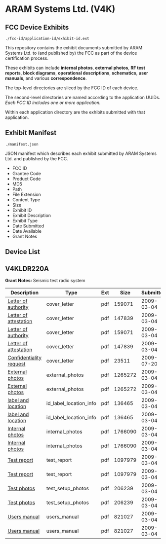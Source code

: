 # ARAM Systems Ltd. (V4K)
## FCC Device Exhibits

```
./fcc-id/application-id/exhibit-id.ext
```

This repository contains the exhibit documents submitted by ARAM Systems Ltd. to (and published by) the FCC as part of the device certification process.

These exhibits can include **internal photos**, **external photos**, **RF test reports**, **block diagrams**, **operational descriptions**, **schematics**, **user manuals**, and various **correspondence**.

The top-level directories are sliced by the FCC ID of each device.

The second-level directories are named according to the application UUIDs. *Each FCC ID includes one or more application.*

Within each application directory are the exhibits submitted with that application. 

## Exhibit Manifest

```
./manifest.json
```

JSON manifest which describes each exhibit submitted by ARAM Systems Ltd. and published by the FCC.

- FCC ID
- Grantee Code
- Product Code
- MD5
- Path
- File Extension
- Content Type
- Size
- Exhibit ID
- Exhibit Description
- Exhibit Type
- Date Submitted
- Date Available
- Grant Notes

## Device List
## V4KLDR220A
**Grant Notes:** Seismic test radio system

| Description | Type | Ext | Size | Submitted | Available |
| ----------- | ---- | --- | ---- | --------- | --------- |
| [Letter of authority](V4KLDR220A/08756df5a2e9ab92851cb30f8056b1b4/1076497.pdf) | cover_letter | pdf | 159071 | 2009-03-04 | 2009-08-17 |
| [Letter of attestation](V4KLDR220A/08756df5a2e9ab92851cb30f8056b1b4/1076498.pdf) | cover_letter | pdf | 147839 | 2009-03-04 | 2009-08-17 |
| [Letter of authority](V4KLDR220A/08756df5a2e9ab92851cb30f8056b1b4/1076497.pdf) | cover_letter | pdf | 159071 | 2009-03-04 | 2009-08-17 |
| [Letter of attestation](V4KLDR220A/08756df5a2e9ab92851cb30f8056b1b4/1076498.pdf) | cover_letter | pdf | 147839 | 2009-03-04 | 2009-08-17 |
| [Confidentiality request](V4KLDR220A/08756df5a2e9ab92851cb30f8056b1b4/1141550.pdf) | cover_letter | pdf | 23511 | 2009-07-20 | 2009-08-17 |
| [External photos](V4KLDR220A/08756df5a2e9ab92851cb30f8056b1b4/1076487.pdf) | external_photos | pdf | 1265272 | 2009-03-04 | 2009-08-17 |
| [External photos](V4KLDR220A/08756df5a2e9ab92851cb30f8056b1b4/1076487.pdf) | external_photos | pdf | 1265272 | 2009-03-04 | 2009-08-17 |
| [label and location](V4KLDR220A/08756df5a2e9ab92851cb30f8056b1b4/1076495.pdf) | id_label_location_info | pdf | 136465 | 2009-03-04 | 2009-08-17 |
| [label and location](V4KLDR220A/08756df5a2e9ab92851cb30f8056b1b4/1076495.pdf) | id_label_location_info | pdf | 136465 | 2009-03-04 | 2009-08-17 |
| [Internal photos](V4KLDR220A/08756df5a2e9ab92851cb30f8056b1b4/1076488.pdf) | internal_photos | pdf | 1766090 | 2009-03-04 | 2009-08-17 |
| [Internal photos](V4KLDR220A/08756df5a2e9ab92851cb30f8056b1b4/1076488.pdf) | internal_photos | pdf | 1766090 | 2009-03-04 | 2009-08-17 |
| [Test report](V4KLDR220A/08756df5a2e9ab92851cb30f8056b1b4/1076486.pdf) | test_report | pdf | 1097979 | 2009-03-04 | 2009-08-17 |
| [Test report](V4KLDR220A/08756df5a2e9ab92851cb30f8056b1b4/1076486.pdf) | test_report | pdf | 1097979 | 2009-03-04 | 2009-08-17 |
| [Test photos](V4KLDR220A/08756df5a2e9ab92851cb30f8056b1b4/1076489.pdf) | test_setup_photos | pdf | 206239 | 2009-03-04 | 2009-08-17 |
| [Test photos](V4KLDR220A/08756df5a2e9ab92851cb30f8056b1b4/1076489.pdf) | test_setup_photos | pdf | 206239 | 2009-03-04 | 2009-08-17 |
| [Users manual](V4KLDR220A/08756df5a2e9ab92851cb30f8056b1b4/1076494.pdf) | users_manual | pdf | 821027 | 2009-03-04 | 2009-08-17 |
| [Users manual](V4KLDR220A/08756df5a2e9ab92851cb30f8056b1b4/1076494.pdf) | users_manual | pdf | 821027 | 2009-03-04 | 2009-08-17 |
